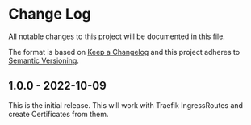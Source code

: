 # Change Log

All notable changes to this project will be documented in this file.

The format is based on [Keep a Changelog](http://keepachangelog.com/)
and this project adheres to [Semantic Versioning](http://semver.org/).

## 1.0.0 - 2022-10-09

This is the initial release. This will work with Traefik IngressRoutes and create Certificates from them.
